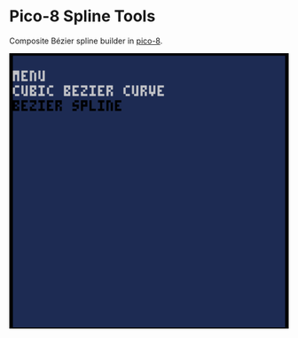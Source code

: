# Pico-8 Spline Tools

Composite Bézier spline builder in [pico-8](https://www.lexaloffle.com/pico-8.php).

![demo](gh_media/gifs/spline_demo.gif)
